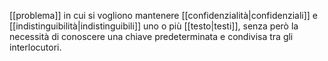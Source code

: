 [[problema]] in cui si vogliono mantenere [[confidenzialità|confidenziali]] e [[indistinguibilità|indistinguibili]] uno o più [[testo|testi]], senza però la necessità di conoscere una chiave predeterminata e condivisa tra gli interlocutori.
